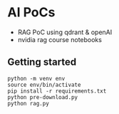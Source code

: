 # AI PoCs

- RAG PoC using qdrant & openAI
- nvidia rag course notebooks

## Getting started

```
python -m venv env
source env/bin/activate
pip install -r requirements.txt
python pre-download.py
python rag.py
````
